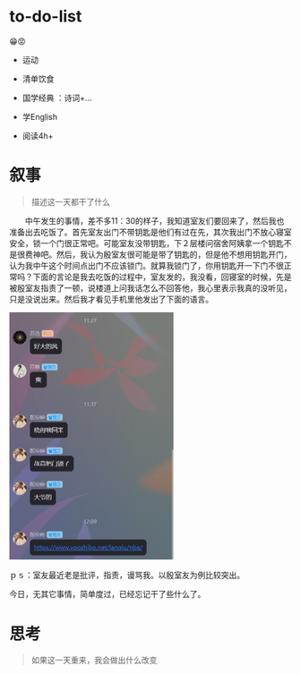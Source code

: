 







# to-do-list

😁😡

- 运动 

- 清单饮食 

- 国学经典 ：诗词+...

- 学English

- 阅读4h+ 



# 叙事

> 描述这一天都干了什么

　　中午发生的事情，差不多11：30的样子，我知道室友们要回来了，然后我也准备出去吃饭了。首先室友出门不带钥匙是他们有过在先，其次我出门不放心寝室安全，锁一个门很正常吧。可能室友没带钥匙，下２层楼问宿舍阿姨拿一个钥匙不是很费神吧。然后，我认为殷室友很可能是带了钥匙的，但是他不想用钥匙开门，认为我中午这个时间点出门不应该锁门。就算我锁门了，你用钥匙开一下门不很正常吗？下面的言论是我去吃饭的过程中，室友发的，我没看，回寝室的时候，先是被殷室友指责了一顿，说楼道上问我话怎么不回答他，我心里表示我真的没听见，只是没说出来。然后我才看见手机里他发出了下面的语言。

<img src="./img/image-20240429121949121.png" alt="image-20240429121949121" style="zoom:50%;" />

ｐｓ：室友最近老是批评，指责，谩骂我。以殷室友为例比较突出。

今日，无其它事情，简单度过，已经忘记干了些什么了。

# 思考

> 如果这一天重来，我会做出什么改变








